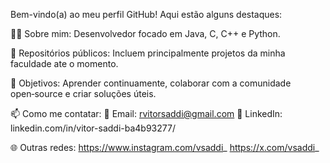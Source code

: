Bem-vindo(a) ao meu perfil GitHub! Aqui estão alguns destaques:

👨‍💻 Sobre mim: Desenvolvedor focado em Java, C, C++ e Python.

📂 Repositórios públicos: Incluem principalmente projetos da minha faculdade ate o momento.

🚀 Objetivos: Aprender continuamente, colaborar com a comunidade open‑source e criar soluções úteis.

📫 Como me contatar:
📧 Email: rvitorsaddi@gmail.com
🔗 LinkedIn: linkedin.com/in/vitor-saddi-ba4b93277/

🌐 Outras redes: 
https://www.instagram.com/vsaddi_
https://x.com/vsaddi_
